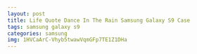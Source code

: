 ```yaml
---
layout: post
title: Life Quote Dance In The Rain Samsung Galaxy S9 Case
tags: samsung galaxy s9
categories: samsung
img: 1HVCaArC-Vhyb5twawVqmGFp7TE1Z1DHa
---
```

